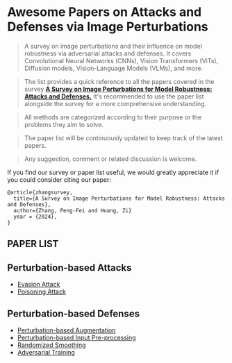 # Awesome Papers on Attacks and Defenses via Image Perturbations

>A survey on image perturbations and their influence on model robustness via adversarial attacks and defenses. It covers Convolutional Neural Networks (CNNs), Vision Transformers (ViTs), Diffusion models, Vision-Language Models (VLMs), and more.

> The list provides a quick reference to all the papers covered in the survey **[A Survey on Image Perturbations for Model Robustness: Attacks and Defenses.](https://www.researchgate.net/profile/Pengfei-Zhang-74/publication/385213781_A_Survey_on_Image_Perturbations_for_Model_Robustness_Attacks_and_Defenses/links/671af1e4393e8533f715a9f2/A-Survey-on-Image-Perturbations-for-Model-Robustness-Attacks-and-Defenses.pdf)**  <be> It's recommended to use the paper list alongside the survey for a more comprehensive understanding.

>All methods are categorized according to their purpose or the problems they aim to solve.

>The paper list will be continuously updated to keep track of the latest papers.

>Any suggestion, comment or related discussion is welcome. 

If you find our survey or paper list useful, we would greatly appreciate it if you could consider citing our paper:
```
@article{zhangsurvey,
  title={A Survey on Image Perturbations for Model Robustness: Attacks and Defenses},
  author={Zhang, Peng-Fei and Huang, Zi}
  year = {2024},
}
```

## PAPER LIST

## Perturbation-based Attacks
- [Evasion Attack](./Evasion_Attack/README.md)
- [Poisoning Attack](./Poisoning_Attack/README.md)
  
## Perturbation-based Defenses
  - [Perturbation-based Augmentation](./Perturbation-based_Augmentation/README.md)
  - [Perturbation-based Input Pre-processing](./Perturbation-based_Input_Pre-processing/README.md)
  - [Randomized Smoothing](./Randomized_Smoothing/README.md)
  - [Adversarial Training](./Adversarial_Training/README.md)
  <!-- - [Citation](#citation) -->
